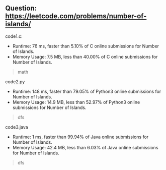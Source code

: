 ## Question: https://leetcode.com/problems/number-of-islands/

code1.c:
* Runtime: 76 ms, faster than 5.10% of C online submissions for Number of Islands.
* Memory Usage: 7.5 MB, less than 40.00% of C online submissions for Number of Islands.
> math

code2.py
* Runtime: 148 ms, faster than 79.05% of Python3 online submissions for Number of Islands.
* Memory Usage: 14.9 MB, less than 52.97% of Python3 online submissions for Number of Islands.
> dfs

code3.java
* Runtime: 1 ms, faster than 99.94% of Java online submissions for Number of Islands.
* Memory Usage: 42.4 MB, less than 6.03% of Java online submissions for Number of Islands.
> dfs